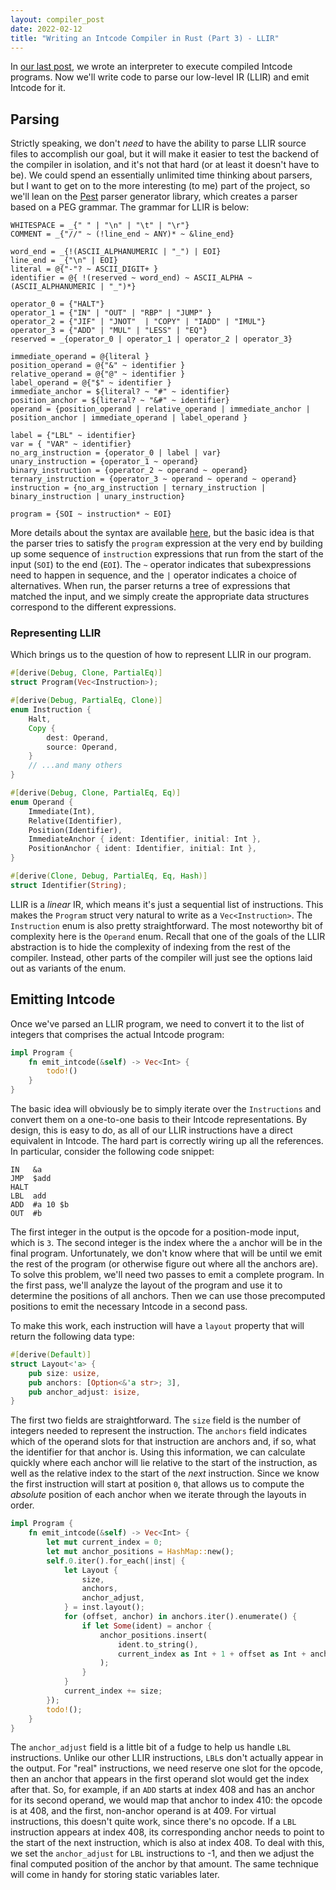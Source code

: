 ```yaml
---
layout: compiler_post
date: 2022-02-12
title: "Writing an Intcode Compiler in Rust (Part 3) - LLIR"
---
```


In [our last post](/writing/2022-02-10-intcode-compiler-in-rust-2.md), we wrote an interpreter to execute compiled Intcode programs.  Now we'll write code to parse our low-level IR (LLIR) and emit Intcode for it.

## Parsing

Strictly speaking, we don't *need* to have the ability to parse LLIR source files to accomplish our goal, but it will make it easier to test the backend of the compiler in isolation, and it's not that hard (or at least it doesn't have to be).  We could spend an essentially unlimited time thinking about parsers, but I want to get on to the more interesting (to me) part of the project, so we'll lean on the [Pest](https://pest.rs/) parser generator library, which creates a parser based on a PEG grammar.  The grammar for LLIR is below:

```
WHITESPACE = _{" " | "\n" | "\t" | "\r"}
COMMENT = _{"//" ~ (!line_end ~ ANY)* ~ &line_end}

word_end = _{!(ASCII_ALPHANUMERIC | "_") | EOI}
line_end = _{"\n" | EOI}
literal = @{"-"? ~ ASCII_DIGIT+ }
identifier = @{ !(reserved ~ word_end) ~ ASCII_ALPHA ~ (ASCII_ALPHANUMERIC | "_")*}

operator_0 = {"HALT"}
operator_1 = {"IN" | "OUT" | "RBP" | "JUMP" }
operator_2 = {"JIF" | "JNOT"  | "COPY" | "IADD" | "IMUL"}
operator_3 = {"ADD" | "MUL" | "LESS" | "EQ"}
reserved = _{operator_0 | operator_1 | operator_2 | operator_3}

immediate_operand = @{literal }
position_operand = @{"&" ~ identifier }
relative_operand = @{"@" ~ identifier }
label_operand = @{"$" ~ identifier }
immediate_anchor = ${literal? ~ "#" ~ identifier}
position_anchor = ${literal? ~ "&#" ~ identifier}
operand = {position_operand | relative_operand | immediate_anchor | position_anchor | immediate_operand | label_operand }

label = {"LBL" ~ identifier}
var = { "VAR" ~ identifier}
no_arg_instruction = {operator_0 | label | var}
unary_instruction = {operator_1 ~ operand}
binary_instruction = {operator_2 ~ operand ~ operand}
ternary_instruction = {operator_3 ~ operand ~ operand ~ operand}
instruction = {no_arg_instruction | ternary_instruction | binary_instruction | unary_instruction}

program = {SOI ~ instruction* ~ EOI}
```

More details about the syntax are available [here](https://pest.rs/book/grammars/syntax.html), but the basic idea is that the parser tries to satisfy the `program` expression at the very end by building up some sequence of `instruction` expressions that run from the start of the input (`SOI`) to the end (`EOI`).  The `~` operator indicates that subexpressions need to happen in sequence, and the `|` operator indicates a choice of alternatives.  When run, the parser returns a tree of expressions that matched the input, and we simply create the appropriate data structures correspond to the different expressions.

### Representing LLIR
Which brings us to the question of how to represent LLIR in our program.
```rust
#[derive(Debug, Clone, PartialEq)]
struct Program(Vec<Instruction>);

#[derive(Debug, PartialEq, Clone)]
enum Instruction {
    Halt,
    Copy {
        dest: Operand,
        source: Operand,
    }
    // ...and many others
}

#[derive(Debug, Clone, PartialEq, Eq)]
enum Operand {
    Immediate(Int),
    Relative(Identifier),
    Position(Identifier),
    ImmediateAnchor { ident: Identifier, initial: Int },
    PositionAnchor { ident: Identifier, initial: Int },
}

#[derive(Clone, Debug, PartialEq, Eq, Hash)]
struct Identifier(String);
```
LLIR is a *linear* IR, which means it's just a sequential list of instructions. This makes the `Program` struct very natural to write as a `Vec<Instruction>`.  The `Instruction` enum is also pretty straightforward.  The most noteworthy bit of complexity here is the `Operand` enum.  Recall that one of the goals of the LLIR abstraction is to hide the complexity of indexing from the rest of the compiler. Instead, other parts of the compiler will just see the options laid out as variants of the enum.

## Emitting Intcode
Once we've parsed an LLIR program, we need to convert it to the list of integers that comprises the actual Intcode program:
```rust
impl Program {
    fn emit_intcode(&self) -> Vec<Int> {
        todo!()
    }
}
```
The basic idea will obviously be to simply iterate over the `Instructions` and convert them on a one-to-one basis to their Intcode representations.  By design, this is easy to do, as all of our LLIR instructions have a direct equivalent in Intcode.  The hard part is correctly wiring up all the references.  In particular, consider the following code snippet:
```
IN   &a
JMP  $add
HALT
LBL  add
ADD  #a 10 $b
OUT  #b
```

The first integer in the output is the opcode for a position-mode input, which is `3`.  The second integer is the index where the `a` anchor will be in the final program.  Unfortunately, we don't know where that will be until we emit the rest of the program (or otherwise figure out where all the anchors are).  To solve this problem, we'll need two passes to emit a complete program.  In the first pass, we'll analyze the layout of the program and use it to determine the positions of all anchors.  Then we can use those precomputed positions to emit the necessary Intcode in a second pass.

To make this work, each instruction will have a `layout` property that will return the following data type:
```rust
#[derive(Default)]
struct Layout<'a> {
    pub size: usize,
    pub anchors: [Option<&'a str>; 3],
    pub anchor_adjust: isize,
}
```
The first two fields are straightforward.  The `size` field is the number of integers needed to represent the instruction.  The `anchors` field indicates which of the operand slots for that instruction are anchors and, if so, what the identifier for that anchor is.  Using this information, we can calculate quickly where each anchor will lie relative to the start of the instruction, as well as the relative index to the start of the *next* instruction.  Since we know the first instruction will start at position `0`, that allows us to compute the *absolute* position of each anchor when we iterate through the layouts in order.

```rust
impl Program {
    fn emit_intcode(&self) -> Vec<Int> {
        let mut current_index = 0;
        let mut anchor_positions = HashMap::new();
        self.0.iter().for_each(|inst| {
            let Layout {
                size,
                anchors,
                anchor_adjust,
            } = inst.layout();
            for (offset, anchor) in anchors.iter().enumerate() {
                if let Some(ident) = anchor {
                    anchor_positions.insert(
                        ident.to_string(),
                        current_index as Int + 1 + offset as Int + anchor_adjust as Int,
                    );
                }
            }
            current_index += size;
        });
        todo!();
    }
}
```
The `anchor_adjust` field is a little bit of a fudge to help us handle `LBL` instructions.  Unlike our other LLIR instructions, `LBL`s don't actually appear in the output.  For "real" instructions, we need reserve one slot for the opcode, then an anchor that appears in the first operand slot would get the index after that.  So, for example, if an `ADD` starts at index 408 and has an anchor for its second operand, we would map that anchor to index 410: the opcode is at 408, and the first, non-anchor operand is at 409.  For virtual instructions, this doesn't quite work, since there's no opcode.  If a `LBL` instruction appears at index 408, its corresponding anchor needs to point to the start of the next instruction, which is also at index 408.  To deal with this, we set the `anchor_adjust` for `LBL` instructions to -1, and then we adjust the final computed position of the anchor by that amount.  The same technique will come in handy for storing static variables later.
